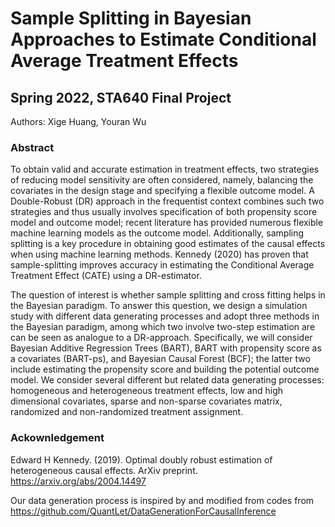 # Sample Splitting in Bayesian Approaches to Estimate Conditional Average Treatment Effects
## Spring 2022, STA640 Final Project

Authors: Xige Huang, Youran Wu

### Abstract

To obtain valid and accurate estimation in treatment effects, two strategies of reducing model sensitivity are often considered, namely, balancing the covariates in the design stage and specifying a flexible outcome model. A Double-Robust (DR) approach in the frequentist context combines such two strategies and thus usually involves specification of both propensity score model and outcome model; recent literature has provided numerous flexible machine learning models as the outcome model. Additionally, sampling splitting is a key procedure in obtaining good estimates of the causal effects when using machine learning methods. Kennedy (2020) has proven that sample-splitting improves accuracy in estimating the Conditional Average Treatment Effect (CATE) using a DR-estimator. 

The question of interest is whether sample splitting and cross fitting helps in the Bayesian paradigm. To answer this question, we design a simulation study with different data generating processes and adopt three methods in the Bayesian paradigm, among which two involve two-step estimation are can be seen as analogue to a DR-approach. Specifically, we will consider Bayesian Additive Regression Trees (BART), BART with propensity score as a covariates (BART-ps), and Bayesian Causal Forest (BCF); the latter two include estimating the propensity score and building the potential outcome model. We consider several different but related data generating processes: homogeneous and heterogeneous treatment effects, low and high dimensional covariates, sparse and non-sparse covariates matrix, randomized and non-randomized treatment assignment.

### Ackownledgement

  Edward H Kennedy. (2019). Optimal doubly robust estimation of heterogeneous causal effects. ArXiv preprint. https://arxiv.org/abs/2004.14497

Our data generation process is inspired by and modified from codes from https://github.com/QuantLet/DataGenerationForCausalInference
